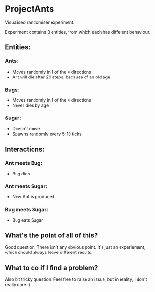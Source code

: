 # ProjectAnts
Visualised randomiser experiment.

Experiment contains 3 entities, from which each has different behaviour.

## Entities: 
### Ants:
- Moves randomly in 1 of the 4 directions
- Ant will die after 20 steps, because of an old age
### Bugs:
- Moves randomly in 1 of the 4 directions
- Never dies by age
### Sugar:
- Doesn't move
- Spawns randomly every 5-10 ticks

## Interactions:
### Ant meets Bug:
- Bug dies
### Ant meets Sugar:
- New Ant is produced
### Bug meets Sugar:
- Bug eats Sugar

## What's the point of all of this?
Good question. There isn't any obvious point. It's just an experiement, which should always leave different results.

## What to do if I find a problem?
Also bit tricky question. Feel free to raise an issue, but in reality, I don't really care :)
